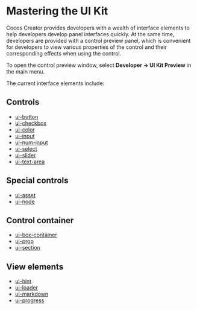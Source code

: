 # Mastering the UI Kit

Cocos Creator provides developers with a wealth of interface elements to help developers develop panel interfaces quickly. At the same time, developers are provided with a control preview panel, which is convenient for developers to view various properties of the control and their corresponding effects when using the control.

To open the control preview window, select **Developer -> UI Kit Preview** in the main menu.

The current interface elements include:

## Controls

- [ui-button](./reference/ui-button.md)
- [ui-checkbox](./reference/ui-checkbox.md)
- [ui-color](./reference/ui-color.md)
- [ui-input](./reference/ui-input.md)
- [ui-num-input](./reference/ui-num-input.md)
- [ui-select](./reference/ui-select.md)
- [ui-slider](./reference/ui-slider.md)
- [ui-text-area](./reference/ui-text-area.md)

## Special controls

- [ui-asset](./reference/ui-asset.md)
- [ui-node](./reference/ui-node.md)

## Control container

- [ui-box-container](./reference/ui-box-container.md)
- [ui-prop](./reference/ui-prop.md)
- [ui-section](./reference/ui-section.md)

## View elements

- [ui-hint](./reference/ui-hint.md)
- [ui-loader](./reference/ui-loader.md)
- [ui-markdown](./reference/ui-markdown.md)
- [ui-progress](./reference/ui-progress.md)

